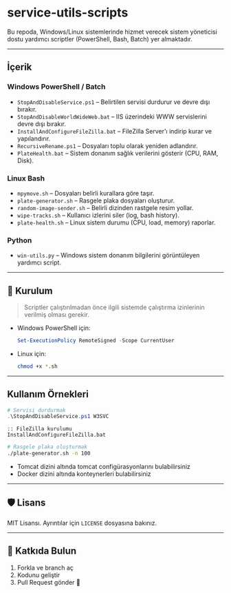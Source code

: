 # service-utils-scripts

Bu repoda, Windows/Linux sistemlerinde hizmet verecek sistem yöneticisi dostu yardımcı scriptler (PowerShell, Bash, Batch) yer almaktadır.

---

## İçerik

### Windows PowerShell / Batch

- `StopAndDisableService.ps1` – Belirtilen servisi durdurur ve devre dışı bırakır.
- `StopAndDisableWorldWideWeb.bat` – IIS üzerindeki WWW servislerini devre dışı bırakır.
- `InstallAndConfigureFileZilla.bat` – FileZilla Server'ı indirip kurar ve yapılandırır.
- `RecursiveRename.ps1` – Dosyaları toplu olarak yeniden adlandırır.
- `PlateHealth.bat` – Sistem donanım sağlık verilerini gösterir (CPU, RAM, Disk).

### Linux Bash

- `mpymove.sh` – Dosyaları belirli kurallara göre taşır.
- `plate-generator.sh` – Rasgele plaka dosyaları oluşturur.
- `random-image-sender.sh` – Belirli dizinden rastgele resim yollar.
- `wipe-tracks.sh` – Kullanıcı izlerini siler (log, bash history).
- `plate-health.sh` – Linux sistem durumu (CPU, load, memory) raporlar.

### Python

- `win-utils.py` – Windows sistem donanım bilgilerini görüntüleyen yardımcı script.

---

## 🔧 Kurulum

> Scriptler çalıştırılmadan önce ilgili sistemde çalıştırma izinlerinin verilmiş olması gerekir.

- Windows PowerShell için:
  ```powershell
  Set-ExecutionPolicy RemoteSigned -Scope CurrentUser
  ```

- Linux için:
  ```bash
  chmod +x *.sh
  ```

---

## Kullanım Örnekleri

```powershell
# Servisi durdurmak
.\StopAndDisableService.ps1 W3SVC
```

```batch
:: FileZilla kurulumu
InstallAndConfigureFileZilla.bat
```

```bash
# Rasgele plaka oluşturmak
./plate-generator.sh -n 100
```

- Tomcat dizini altında tomcat configürasyonlarını bulabilirsiniz
- Docker dizini altında konteynerleri bulabilirsiniz

---

## 🛡 Lisans

MIT Lisansı. Ayrıntılar için `LICENSE` dosyasına bakınız.

---

## 🤝 Katkıda Bulun

1. Forkla ve branch aç
2. Kodunu geliştir
3. Pull Request gönder 🎯
